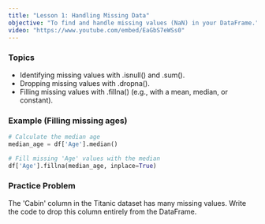 ```yaml
---
title: "Lesson 1: Handling Missing Data"
objective: "To find and handle missing values (NaN) in your DataFrame."
video: "https://www.youtube.com/embed/EaGbS7eWSs0"
---
```


### Topics

- Identifying missing values with .isnull() and .sum().
- Dropping missing values with .dropna().
- Filling missing values with .fillna() (e.g., with a mean, median, or constant).

### Example (Filling missing ages)

```python
# Calculate the median age
median_age = df['Age'].median()

# Fill missing 'Age' values with the median
df['Age'].fillna(median_age, inplace=True)
```

### Practice Problem

The 'Cabin' column in the Titanic dataset has many missing values. Write the code to drop this column entirely from the DataFrame.
